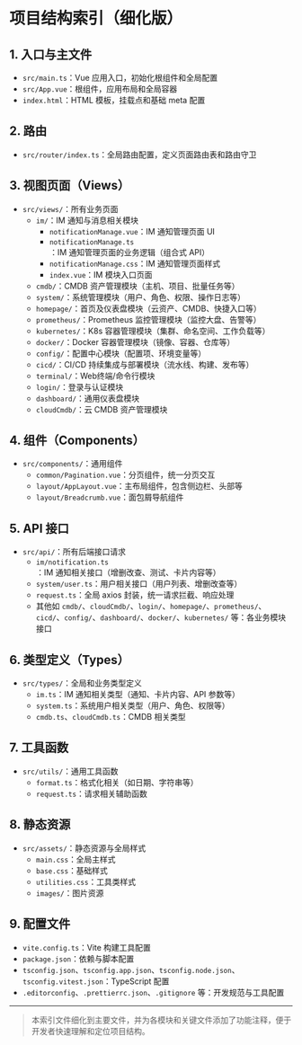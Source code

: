 # 项目结构索引（细化版）

## 1. 入口与主文件
- `src/main.ts`：Vue 应用入口，初始化根组件和全局配置
- `src/App.vue`：根组件，应用布局和全局容器
- `index.html`：HTML 模板，挂载点和基础 meta 配置

## 2. 路由
- `src/router/index.ts`：全局路由配置，定义页面路由表和路由守卫

## 3. 视图页面（Views）
- `src/views/`：所有业务页面
  - `im/`：IM 通知与消息相关模块
    - `notificationManage.vue`：IM 通知管理页面 UI
    - `notificationManage.ts`：IM 通知管理页面的业务逻辑（组合式 API）
    - `notificationManage.css`：IM 通知管理页面样式
    - `index.vue`：IM 模块入口页面
  - `cmdb/`：CMDB 资产管理模块（主机、项目、批量任务等）
  - `system/`：系统管理模块（用户、角色、权限、操作日志等）
  - `homepage/`：首页及仪表盘模块（云资产、CMDB、快捷入口等）
  - `prometheus/`：Prometheus 监控管理模块（监控大盘、告警等）
  - `kubernetes/`：K8s 容器管理模块（集群、命名空间、工作负载等）
  - `docker/`：Docker 容器管理模块（镜像、容器、仓库等）
  - `config/`：配置中心模块（配置项、环境变量等）
  - `cicd/`：CI/CD 持续集成与部署模块（流水线、构建、发布等）
  - `terminal/`：Web终端/命令行模块
  - `login/`：登录与认证模块
  - `dashboard/`：通用仪表盘模块
  - `cloudCmdb/`：云 CMDB 资产管理模块

## 4. 组件（Components）
- `src/components/`：通用组件
  - `common/Pagination.vue`：分页组件，统一分页交互
  - `layout/AppLayout.vue`：主布局组件，包含侧边栏、头部等
  - `layout/Breadcrumb.vue`：面包屑导航组件

## 5. API 接口
- `src/api/`：所有后端接口请求
  - `im/notification.ts`：IM 通知相关接口（增删改查、测试、卡片内容等）
  - `system/user.ts`：用户相关接口（用户列表、增删改查等）
  - `request.ts`：全局 axios 封装，统一请求拦截、响应处理
  - 其他如 `cmdb/`、`cloudCmdb/`、`login/`、`homepage/`、`prometheus/`、`cicd/`、`config/`、`dashboard/`、`docker/`、`kubernetes/` 等：各业务模块接口

## 6. 类型定义（Types）
- `src/types/`：全局和业务类型定义
  - `im.ts`：IM 通知相关类型（通知、卡片内容、API 参数等）
  - `system.ts`：系统用户相关类型（用户、角色、权限等）
  - `cmdb.ts`、`cloudCmdb.ts`：CMDB 相关类型

## 7. 工具函数
- `src/utils/`：通用工具函数
  - `format.ts`：格式化相关（如日期、字符串等）
  - `request.ts`：请求相关辅助函数

## 8. 静态资源
- `src/assets/`：静态资源与全局样式
  - `main.css`：全局主样式
  - `base.css`：基础样式
  - `utilities.css`：工具类样式
  - `images/`：图片资源

## 9. 配置文件
- `vite.config.ts`：Vite 构建工具配置
- `package.json`：依赖与脚本配置
- `tsconfig.json`、`tsconfig.app.json`、`tsconfig.node.json`、`tsconfig.vitest.json`：TypeScript 配置
- `.editorconfig`、`.prettierrc.json`、`.gitignore` 等：开发规范与工具配置

---

> 本索引文件细化到主要文件，并为各模块和关键文件添加了功能注释，便于开发者快速理解和定位项目结构。 